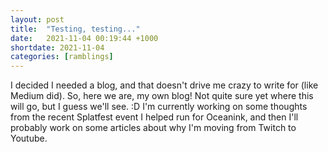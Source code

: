 ```yaml
---
layout: post
title:  "Testing, testing..."
date:   2021-11-04 00:19:44 +1000
shortdate: 2021-11-04
categories: [ramblings]
---
```

I decided I needed a blog, and that doesn't drive me crazy to write for (like Medium did). So, here we are, my own blog! Not quite sure yet where this will go, but I guess we'll see. :D I'm currently working on some thoughts from the recent Splatfest event I helped run for Oceanink, and then I'll probably work on some articles about why I'm moving from Twitch to Youtube.
